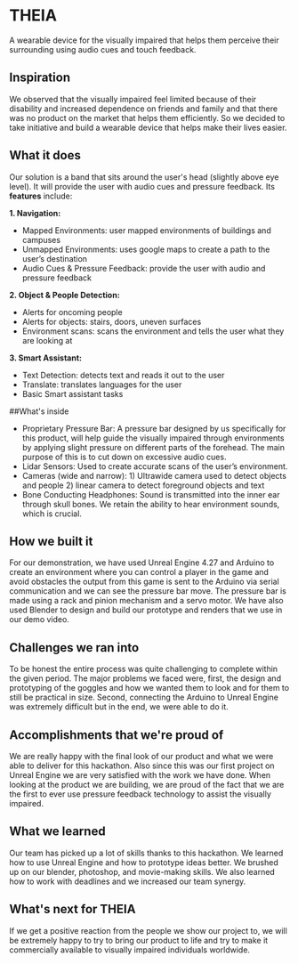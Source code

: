 # THEIA

A wearable device for the visually impaired that helps them perceive their surrounding using audio cues and touch feedback.

## Inspiration
We observed that the visually impaired feel limited because of their disability and increased dependence on friends and family and that there was no product on the market that helps them efficiently. So we decided to take initiative and build a wearable device that helps make their lives easier.

## What it does
Our solution is a band that sits around the user's head (slightly above eye level). It will provide the user with audio cues and pressure feedback. 
Its **features** include:

**1. Navigation:** 
- Mapped Environments: user mapped environments of buildings and campuses 
- Unmapped Environments: uses google maps to create a path to the user’s destination
- Audio Cues & Pressure Feedback: provide the user with audio and pressure feedback

**2. Object & People Detection:**
- Alerts for oncoming people
- Alerts for objects: stairs, doors, uneven surfaces
- Environment scans: scans the environment and tells the user what they are looking at

**3. Smart Assistant:**
- Text Detection: detects text and reads it out to the user
- Translate: translates languages for the user
- Basic Smart assistant tasks

##What's inside
- Proprietary Pressure Bar: A pressure bar designed by us specifically for this product, will help guide the visually impaired through environments by applying slight pressure on different parts of the forehead. The main purpose of this is to cut down on excessive audio cues.
- Lidar Sensors: Used to create accurate scans of the user’s environment.
- Cameras (wide and narrow): 1) Ultrawide camera used to detect objects and people 
                                                    2) linear camera to detect foreground objects and text
- Bone Conducting Headphones: Sound is transmitted into the inner ear through skull bones. We retain the ability to hear environment sounds, which is crucial.

## How we built it
For our demonstration, we have used Unreal Engine 4.27 and Arduino to create an environment where you can control a player in the game and avoid obstacles the output from this game is sent to the Arduino via serial communication and we can see the pressure bar move. The pressure bar is made using a rack and pinion mechanism and a servo motor.
We have also used Blender to design and build our prototype and renders that we use in our demo video.

## Challenges we ran into
To be honest the entire process was quite challenging to complete within the given period. 
The major problems we faced were, first, the design and prototyping of the goggles and how we wanted them to look and for them to still be practical in size. Second, connecting the Arduino to Unreal Engine was extremely difficult but in the end, we were able to do it.

## Accomplishments that we're proud of
We are really happy with the final look of our product and what we were able to deliver for this hackathon. Also since this was our first project on Unreal Engine we are very satisfied with the work we have done.
When looking at the product we are building, we are proud of the fact that we are the first to ever use pressure feedback technology to assist the visually impaired.

## What we learned
Our team has picked up a lot of skills thanks to this hackathon. We learned how to use Unreal Engine and how to prototype ideas better. We brushed up on our blender, photoshop, and movie-making skills. We also learned how to work with deadlines and we increased our team synergy.

## What's next for THEIA 
If we get a positive reaction from the people we show our project to, we will be extremely happy to try to bring our product to life and try to make it commercially available to visually impaired individuals worldwide.
